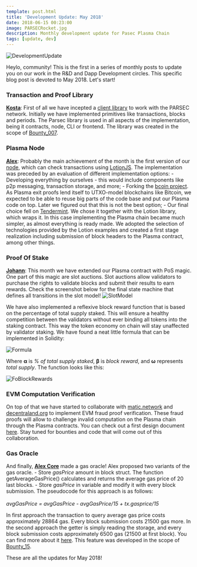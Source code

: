 ```yaml
---
template: post.html
title: 'Development Update: May 2018'
date: 2018-06-15 00:23:00
image: PARSECRocket.jpg
description: Monthly development update for Pasec Plasma Chain
tags: [update, dev]
---
```


<img src="/img/blog/DevelopmentUpdateMay.jpg" alt="DevelopmentUpdate">

Heylo, community! This is the first in a series of monthly posts to update you on our work in the R&D and Dapp Development circles. This specific blog post is devoted to May 2018. Let's start!

<h3>Transaction and Proof Library</h3>
<b><a href="https://github.com/troggy">Kosta</a></b>: First of all we have incepted a <a href="https://github.com/parsec-labs/parsec-lib">client library</a> to work with the PARSEC network. Initially we have implemented primitives like transactions, blocks and periods. The Parsec library is used in all aspects of the implementation, being it contracts, node, CLI or frontend. The library was created in the scope of <a href="https://github.com/parsec-labs/PIPs/wiki/Bounty_007">Bounty_007</a>.

<h3>Plasma Node</h3>
<b><a href="https://github.com/sunify">Alex</a></b>: Probably the main achievement of the month is the first version of our <a href="https://github.com/parsec-labs/parsec-node">node</a>, which can check transactions using <a href="https://lotionjs.com/">LotionJS</a>.  The implementation was preceded by an evaluation of different implementation options:
- Developing everything by ourselves - this would include components like p2p messaging, transaction storage, and more;
- Forking the <a href="http://bcoin.io/">bcoin project</a>.  As Plasma exit proofs lend itself to UTXO-model blockchains like Bitcoin, we expected to be able to reuse big parts of the code base and put our Plasma code on top. Later we figured out that this is not the best option;
- Our final choice fell on <a href="https://tendermint.com/">Tendermint</a>. We chose it together with the Lotion library, which wraps it.  In this case implementing the Plasma chain became much simpler, as almost everything is ready made. We adopted the selection of technologies provided by the Lotion examples and created a first stage realization including submission of block headers to the Plasma contract, among other things.

<h3>Proof Of Stake</h3>
<b><a href="https://github.com/johannbarbie">Johann</a></b>: This month we have extended our Plasma contract with PoS magic.  One part of this magic are slot auctions.  Slot auctions allow validators to purchase the rights to validate blocks and submit their results to earn rewards.  Check the screenshot below for the final state machine that defines all transitions in the slot model!

<img src="/img/blog/SlotModel.png" alt="SlotModel">

We have also implemented a reflexive block reward function that is based on the percentage of total supply staked. This will ensure a healthy competition between the validators without ever binding all tokens into the staking contract. This way the token economy on chain will stay unaffected by validator staking. We have found a neat little formula that can be implemented in Solidity:

<img src="/img/blog/Formula.jpg" alt="Formula">

Where <b>&alpha;</b> is <i>% of total supply staked</i>, <b>&beta;</b> is <i>block reward</i>, and <b>&omega;</b> represents <i>total supply</i>. The function looks like this:

<img src="/img/blog/BlockRewardsGraph.png" alt="FoBlockRewards" class="narrow">

<h3>EVM Computation Verification</h3>
On top of that we have started to collaborate with <a href="https://matic.network/">matic.network</a> and <a href="https://decentraland.org/">decentraland.org</a> to implement EVM fraud proof verification. These fraud proofs will allow to challenge invalid computation on the Plasma chain through the Plasma contracts.  You can check out a first design document <a href="https://docs.google.com/document/d/1UsC3RbGNQuOla8EPwPDjXnsRKrpJt3IlUQTKnlrjHTg">here</a>.  Stay tuned for bounties and code that will come out of this collaboration.

<h3>Gas Oracle</h3>
And finally, <b><a href="https://github.com/Koroqe">Alex Core</a></b> made a gas oracle! Alex proposed two variants of the gas oracle.
- Store <i>gasPrice</i> amount in block struct.  The function getAverageGasPrice() calculates and returns the average gas price of 20 last blocks.
- Store <i>gasPrice</i> in variable and modify it with every block submission. The pseudocode for this approach is as follows: <br><br><i>avgGasPrice = avgGasPrice - avgGasPrice/15 + tx.gasprice/15</i><br>

In first approach the transaction to query average gas price costs approximately 28864 gas. Every block submission costs 21500 gas more. In the second approach the getter is simply reading the storage, and every block submission costs approximately 6500 gas (21500 at first block). You can find more about it <a href="https://github.com/parsec-labs/parsec-contracts/pull/18">here</a>. This feature was developed in the scope of <a href="https://github.com/parsec-labs/PIPs/wiki/Bounty_015">Bounty_15</a>.

These are all the updates for May 2018!
